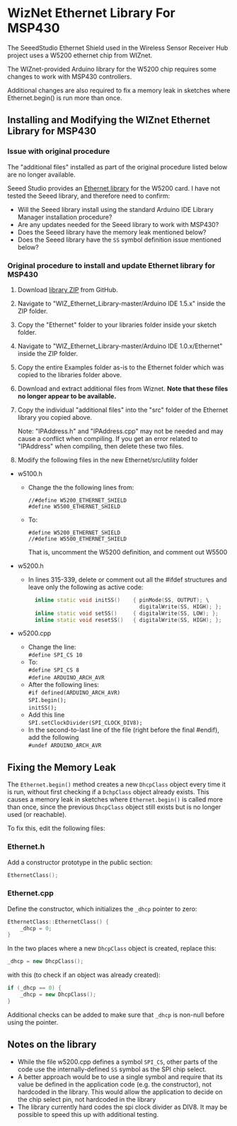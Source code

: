 # WizNet Ethernet Library For MSP430

The SeeedStudio Ethernet Shield used in the Wireless Sensor Receiver Hub
project uses a W5200 ethernet chip from WIZnet.

The WIZnet-provided Arduino library for the W5200 chip requires some changes
to work with MSP430 controllers.

Additional changes are also required to fix a memory leak in sketches where Ethernet.begin() is run more than once.

## Installing and Modifying the WIZnet Ethernet Library for MSP430

### Issue with original procedure

The "additional files" installed as part of the original procedure listed below are no longer available.

Seeed Studio provides an [Ethernet library][3] for the W5200 card. I have not tested the Seeed library, and therefore need to confirm:

* Will the Seeed library install using the standard Arduino IDE Library Manager installation procedure?
* Are any updates needed for the Seeed library to work with MSP430?
* Does the Seeed library have the memory leak mentioned below?
* Does the Seeed library have the `SS` symbol definition issue mentioned below?

### Original procedure to install and update Ethernet library for MSP430

1. Download [library ZIP][1] from GitHub.
2. Navigate to "WIZ_Ethernet_Library-master/Arduino IDE 1.5.x" inside the ZIP folder.
3. Copy the "Ethernet" folder to your libraries folder inside your sketch folder.
4. Navigate to "WIZ_Ethernet_Library-master/Arduino IDE 1.0.x/Ethernet" inside the ZIP folder.
5. Copy the entire Examples folder as-is to the Ethernet folder which was copied to the libraries folder above.
6. Download and extract additional files from Wiznet. **Note that these files no longer appear to be available.**
7. Copy the individual "additional files" into the "src" folder of the Ethernet library you copied above.

    Note: "IPAddress.h" and "IPAddress.cpp" may not be needed and may cause a conflict when compiling. If you get an error related to "IPAddress" when compiling, then delete these two files.

8. Modify the following files in the new Ethernet/src/utility folder

* w5100.h  
  * Change the the following lines from:

    `//#define W5200_ETHERNET_SHIELD`  
    `#define W5500_ETHERNET_SHIELD`

  * To:

    `#define W5200_ETHERNET_SHIELD`  
    `//#define W5500_ETHERNET_SHIELD`

    That is, uncomment the W5200 definition, and comment out W5500

* w5200.h
  * In lines 315-339, delete or comment out all the #ifdef structures and leave only the following as active code:  

    ```cpp
      inline static void initSS()    { pinMode(SS, OUTPUT); \
                                       digitalWrite(SS, HIGH); };
      inline static void setSS()     { digitalWrite(SS, LOW); };
      inline static void resetSS()   { digitalWrite(SS, HIGH); };
    ```

* w5200.cpp
  * Change the  line:  
    `#define SPI_CS 10`
  * To:  
    `#define SPI_CS 8`  
    `#define ARDUINO_ARCH_AVR`  
  * After the following lines:  
    `#if defined(ARDUINO_ARCH_AVR)`  
    `SPI.begin();`  
    `initSS();`
  * Add this line  
    `SPI.setClockDivider(SPI_CLOCK_DIV8);`
  * In the second-to-last line of the file (right before the final #endif), add the following  
    `#undef ARDUINO_ARCH_AVR`

## Fixing the Memory Leak

The `Ethernet.begin()` method creates a new `DhcpClass` object every time it is run, without first checking if a `DchpClass` object already exists. This causes a memory leak in sketches where `Ethernet.begin()` is called more than once, since the previous `DhcpClass` object still exists but is no longer used (or reachable).

To fix this, edit the following files:

### Ethernet.h

Add a constructor prototype in the public section:  

```cpp
EthernetClass();
```

### Ethernet.cpp

Define the constructor, which initializes the `_dhcp` pointer to zero:

```cpp
EthernetClass::EthernetClass() {
    _dhcp = 0;
}
```

In the two places where a new `DhcpClass` object is created, replace this:

```cpp
_dhcp = new DhcpClass();
```

with this (to check if an object was already created):

```cpp
if (_dhcp == 0) {
    _dhcp = new DhcpClass();
}
```

Additional checks can be added to make sure that `_dhcp` is non-null before using the pointer.

## Notes on the library

* While the file w5200.cpp defines a symbol `SPI_CS`, other parts of the code use the internally-defined `SS` symbol as the SPI chip select.
* A better approach would be to use a single symbol and require that its value be defined in the application code (e.g. the constructor), not hardcoded in the library. This would allow the application to decide on the chip select pin, not hardcoded in the library
* The library currently hard codes the spi clock divider as DIV8. It may be possible to speed this up with additional testing.

[1]: https://github.com/Wiznet/WIZ_Ethernet_Library
[3]: https://github.com/Seeed-Studio/Ethernet_Shield_W5200
[200]: https://github.com/Andy4495/Wireless-Sensor-Receiver-Hub

[//]: # (Dead link - previously pointed to "additional files" needed for Ethernet library: http://wizwiki.net/wiki/lib/exe/fetch.php?media=osh:ioshield-l:updatelib:additional_files_from_arduino.zip)
